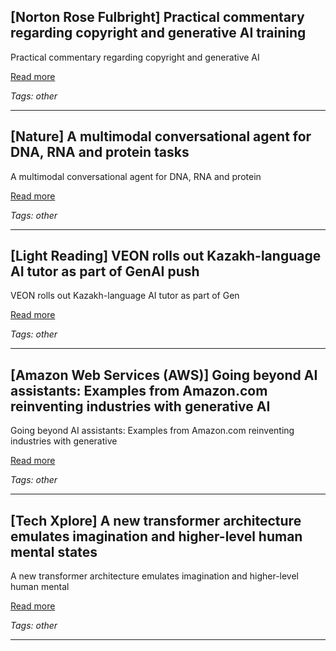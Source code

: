 ## [Norton Rose Fulbright] Practical commentary regarding copyright and generative AI training

Practical commentary regarding copyright and generative AI

[Read more](https://www.nortonrosefulbright.com/en/knowledge/publications/87200379/practical-commentary-regarding-copyright-and-generative-ai-training)

_Tags: other_

---
## [Nature] A multimodal conversational agent for DNA, RNA and protein tasks

A multimodal conversational agent for DNA, RNA and protein

[Read more](https://www.nature.com/articles/s42256-025-01047-1)

_Tags: other_

---
## [Light Reading] VEON rolls out Kazakh-language AI tutor as part of GenAI push

VEON rolls out Kazakh-language AI tutor as part of Gen

[Read more](https://www.lightreading.com/ai-machine-learning/veon-rolls-out-kazakh-language-ai-tutor-as-part-of-genai-push)

_Tags: other_

---
## [Amazon Web Services (AWS)] Going beyond AI assistants: Examples from Amazon.com reinventing industries with generative AI

Going beyond AI assistants: Examples from Amazon.com reinventing industries with generative

[Read more](https://aws.amazon.com/blogs/machine-learning/going-beyond-ai-assistants-examples-from-amazon-com-reinventing-industries-with-generative-ai/)

_Tags: other_

---
## [Tech Xplore] A new transformer architecture emulates imagination and higher-level human mental states

A new transformer architecture emulates imagination and higher-level human mental

[Read more](https://techxplore.com/news/2025-05-architecture-emulates-higher-human-mental.html)

_Tags: other_

---
